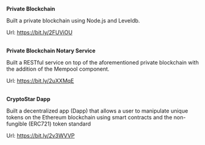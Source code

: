 <b>Private Blockchain</b>

Built a private blockchain using Node.js and Leveldb.

Url: https://bit.ly/2FUViOU
<br /> <br />


<b>Private Blockchain Notary Service</b>

Built a RESTful service on top of the aforementioned private blockchain with the addition of the Mempool component.

Url: https://bit.ly/2uXXMqE
<br /> <br />


<b>CryptoStar Dapp</b>

Built a decentralized app (Dapp) that allows a user to manipulate unique tokens on the Ethereum blockchain using smart contracts and the non-fungible (ERC721) token standard

Url: https://bit.ly/2v3WVVP
<br /> <br />

